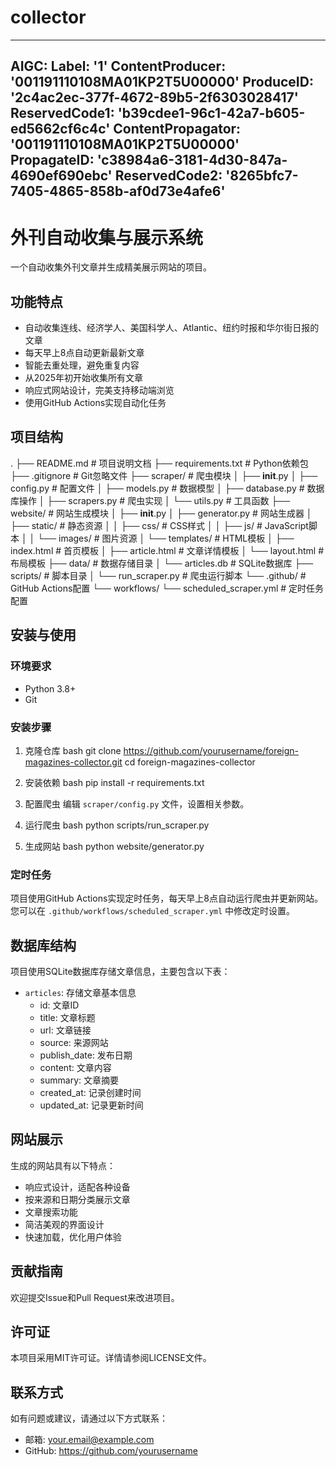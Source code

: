 # collector
---
AIGC:
  Label: '1'
  ContentProducer: '001191110108MA01KP2T5U00000'
  ProduceID: '2c4ac2ec-377f-4672-89b5-2f6303028417'
  ReservedCode1: 'b39cdee1-96c1-42a7-b605-ed5662cf6c4c'
  ContentPropagator: '001191110108MA01KP2T5U00000'
  PropagateID: 'c38984a6-3181-4d30-847a-4690ef690ebc'
  ReservedCode2: '8265bfc7-7405-4865-858b-af0d73e4afe6'
---

# 外刊自动收集与展示系统

一个自动收集外刊文章并生成精美展示网站的项目。

## 功能特点

- 自动收集连线、经济学人、美国科学人、Atlantic、纽约时报和华尔街日报的文章
- 每天早上8点自动更新最新文章
- 智能去重处理，避免重复内容
- 从2025年初开始收集所有文章
- 响应式网站设计，完美支持移动端浏览
- 使用GitHub Actions实现自动化任务

## 项目结构


.
├── README.md                 # 项目说明文档
├── requirements.txt          # Python依赖包
├── .gitignore               # Git忽略文件
├── scraper/                 # 爬虫模块
│   ├── __init__.py
│   ├── config.py            # 配置文件
│   ├── models.py            # 数据模型
│   ├── database.py          # 数据库操作
│   ├── scrapers.py          # 爬虫实现
│   └── utils.py             # 工具函数
├── website/                 # 网站生成模块
│   ├── __init__.py
│   ├── generator.py         # 网站生成器
│   ├── static/              # 静态资源
│   │   ├── css/             # CSS样式
│   │   ├── js/              # JavaScript脚本
│   │   └── images/          # 图片资源
│   └── templates/           # HTML模板
│       ├── index.html       # 首页模板
│       ├── article.html     # 文章详情模板
│       └── layout.html      # 布局模板
├── data/                    # 数据存储目录
│   └── articles.db          # SQLite数据库
├── scripts/                 # 脚本目录
│   └── run_scraper.py       # 爬虫运行脚本
└── .github/                 # GitHub Actions配置
    └── workflows/
        └── scheduled_scraper.yml  # 定时任务配置


## 安装与使用

### 环境要求

- Python 3.8+
- Git

### 安装步骤

1. 克隆仓库
   bash
   git clone https://github.com/yourusername/foreign-magazines-collector.git
   cd foreign-magazines-collector
   

2. 安装依赖
   bash
   pip install -r requirements.txt
   

3. 配置爬虫
   编辑 `scraper/config.py` 文件，设置相关参数。

4. 运行爬虫
   bash
   python scripts/run_scraper.py
   

5. 生成网站
   bash
   python website/generator.py
   

### 定时任务

项目使用GitHub Actions实现定时任务，每天早上8点自动运行爬虫并更新网站。您可以在 `.github/workflows/scheduled_scraper.yml` 中修改定时设置。

## 数据库结构

项目使用SQLite数据库存储文章信息，主要包含以下表：

- `articles`: 存储文章基本信息
  - id: 文章ID
  - title: 文章标题
  - url: 文章链接
  - source: 来源网站
  - publish_date: 发布日期
  - content: 文章内容
  - summary: 文章摘要
  - created_at: 记录创建时间
  - updated_at: 记录更新时间

## 网站展示

生成的网站具有以下特点：

- 响应式设计，适配各种设备
- 按来源和日期分类展示文章
- 文章搜索功能
- 简洁美观的界面设计
- 快速加载，优化用户体验

## 贡献指南

欢迎提交Issue和Pull Request来改进项目。

## 许可证

本项目采用MIT许可证。详情请参阅LICENSE文件。

## 联系方式

如有问题或建议，请通过以下方式联系：

- 邮箱: your.email@example.com
- GitHub: https://github.com/yourusername
